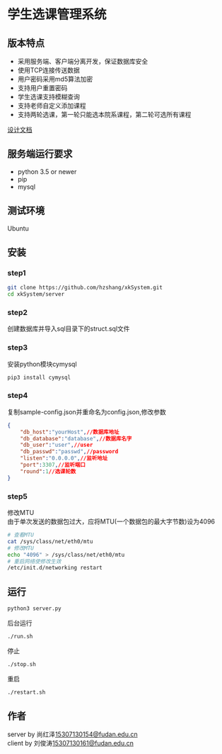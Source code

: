 学生选课管理系统  
=============

## 版本特点
- 采用服务端、客户端分离开发，保证数据库安全
- 使用TCP连接传送数据
- 用户密码采用md5算法加密  
- 支持用户重置密码
- 学生选课支持模糊查询
- 支持老师自定义添加课程
- 支持两轮选课，第一轮只能选本院系课程，第二轮可选所有课程
  
[设计文档](resources/design.md)


## 服务端运行要求  
- python 3.5 or newer   
- pip  
- mysql  

## 测试环境  
Ubuntu

## 安装
### step1
```bash
git clone https://github.com/hzshang/xkSystem.git
cd xkSystem/server
```  
### step2
创建数据库并导入sql目录下的struct.sql文件  
### step3
安装python模块cymysql
```bash
pip3 install cymysql
```
### step4
复制sample-config.json并重命名为config.json,修改参数  
```json
{
	"db_host":"yourHost",//数据库地址 
	"db_database":"database",//数据库名字
	"db_user":"user",//user
	"db_passwd":"passwd",//password
	"listen":"0.0.0.0",//监听地址
	"port":3307,//监听端口
	"round":1//选课轮数
}
```
### step5
修改MTU  
由于单次发送的数据包过大，应将MTU(一个数据包的最大字节数)设为4096  
```bash
# 查看MTU  
cat /sys/class/net/eth0/mtu
# 修改MTU  
echo "4096" > /sys/class/net/eth0/mtu  
# 重启网络使修改生效
/etc/init.d/networking restart
```

## 运行
```bash
python3 server.py
```
后台运行  
```bash
./run.sh 
```
停止
```bash  
./stop.sh
```
重启
```bash  
./restart.sh
```

## 作者  
server by 尚红泽<15307130154@fudan.edu.cn>  
client by 刘俊涛<15307130161@fudan.edu.cn>

